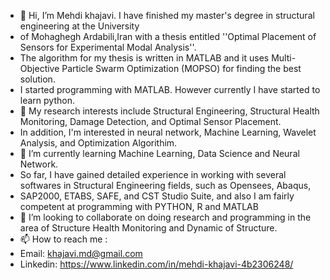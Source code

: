 - 👋 Hi, I’m Mehdi khajavi. I have finished my master's degree in structural engineering at the University
-  of Mohaghegh Ardabili,Iran with a thesis entitled ''Optimal Placement of Sensors for Experimental Modal Analysis''.
- The algorithm for my thesis is written in MATLAB and it uses Multi-Objective Particle Swarm Optimization (MOPSO) for finding the best solution.
-  I started programming with MATLAB. However currently I have started to learn python.
- 👀 My research interests include Structural Engineering, Structural Health Monitoring, Damage Detection, and Optimal Sensor Placement.
- In addition, I'm interested in neural network, Machine Learning, Wavelet Analysis, and Optimization Algorithim.
- 🌱 I’m currently learning Machine Learning, Data Science and Neural Network.
- So far, I have gained detailed experience in working with several softwares in Structural Engineering fields, such as Opensees, Abaqus,
-  SAP2000, ETABS, SAFE, and CST Studio Suite, and also I am fairly competent at programming with PYTHON, R and MATLAB
- 💞️ I’m looking to collaborate on doing research and programming in the area of Structure Health Monitoring and Dynamic of Structure.
- 📫 How to reach me :
- Email: khajavi.md@gmail.com
- Linkedin: https://www.linkedin.com/in/mehdi-khajavi-4b2306248/

<!---
khajavi-mehdi/khajavi-mehdi is a ✨ special ✨ repository because its `README.md` (this file) appears on your GitHub profile.
You can click the Preview link to take a look at your changes.
--->
